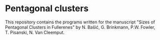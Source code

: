 Pentagonal clusters
===================

This repository contains the programs written for the manuscript "Sizes of Pentagonal Clusters in Fullerenes" by N. Bašić, G. Brinkmann, P.W. Fowler, T. Pisanski, N. Van Cleemput.
